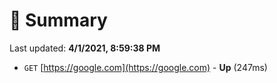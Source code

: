 # 📖 Summary
Last updated: **4/1/2021, 8:59:38 PM**

- `GET` [https://google.com](https://google.com) - **Up** (247ms)
